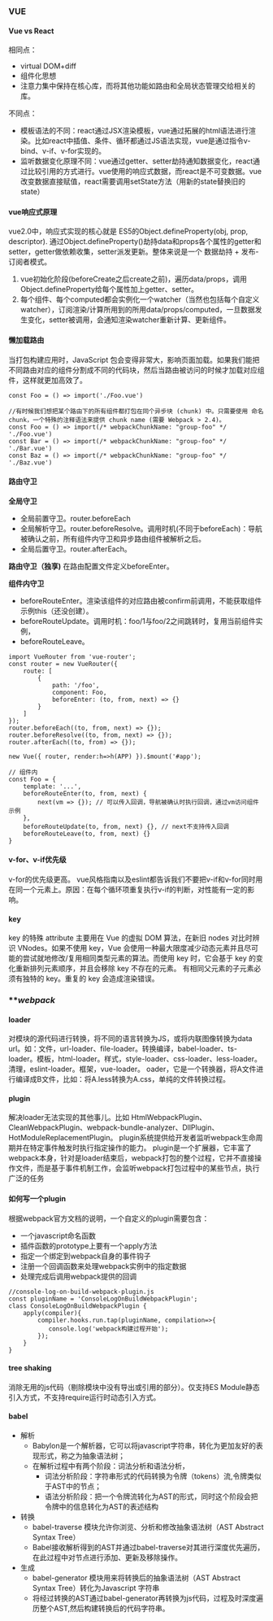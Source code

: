 ### **VUE**

#### **Vue vs React**
相同点：
 * virtual DOM+diff
 * 组件化思想
 * 注意力集中保持在核心库，而将其他功能如路由和全局状态管理交给相关的库。

不同点：
 * 模板语法的不同：react通过JSX渲染模板，vue通过拓展的html语法进行渲染。比如react中插值、条件、循环都通过JS语法实现，vue是通过指令v-bind、v-if、v-for实现的。
 * 监听数据变化原理不同：vue通过getter、setter劫持通知数据变化，react通过比较引用的方式进行。vue使用的响应式数据，而react是不可变数据。vue改变数据直接赋值，react需要调用setState方法（用新的state替换旧的state）


#### **vue响应式原理**
vue2.0中，响应式实现的核心就是 ES5的Object.defineProperty(obj, prop, descriptor). 通过Object.defineProperty()劫持data和props各个属性的getter和setter，getter做依赖收集，setter派发更新。整体来说是一个 数据劫持 + 发布-订阅者模式。

1. vue初始化阶段(beforeCreate之后create之前)，遍历data/props，调用Object.defineProperty给每个属性加上getter、setter。
2. 每个组件、每个computed都会实例化一个watcher（当然也包括每个自定义watcher），订阅渲染/计算所用到的所用data/props/computed，一旦数据发生变化，setter被调用，会通知渲染watcher重新计算、更新组件。

#### **懒加载路由**
当打包构建应用时，JavaScript 包会变得非常大，影响页面加载。如果我们能把不同路由对应的组件分割成不同的代码块，然后当路由被访问的时候才加载对应组件，这样就更加高效了。
```
const Foo = () => import('./Foo.vue')

//有时候我们想把某个路由下的所有组件都打包在同个异步块 (chunk) 中。只需要使用 命名 chunk，一个特殊的注释语法来提供 chunk name (需要 Webpack > 2.4)。
const Foo = () => import(/* webpackChunkName: "group-foo" */ './Foo.vue')
const Bar = () => import(/* webpackChunkName: "group-foo" */ './Bar.vue')
const Baz = () => import(/* webpackChunkName: "group-foo" */ './Baz.vue')
```
#### **路由守卫**

**全局守卫**

* 全局前置守卫。router.beforeEach
* 全局解析守卫。router.beforeResolve。调用时机(不同于beforeEach)：导航被确认之前，所有组件内守卫和异步路由组件被解析之后。
* 全局后置守卫。router.afterEach。
  
**路由守卫（独享)**
在路由配置文件定义beforeEnter。

**组件内守卫**

* beforeRouteEnter。渲染该组件的对应路由被confirm前调用，不能获取组件示例this（还没创建）。
* beforeRouteUpdate。调用时机：foo/1与foo/2之间跳转时，复用当前组件实例，
* beforeRouteLeave。
  
```
import VueRouter from 'vue-router';
const router = new VueRouter({
	route: [
		{
			path: '/foo',
			component: Foo,
			beforeEnter: (to, from, next) => {}
		}
	]
});
router.beforeEach((to, from, next) => {});
router.beforeResolve((to, from, next) => {});
router.afterEach((to, from) => {});

new Vue({ router, render:h=>h(APP) }).$mount('#app');

// 组件内
const Foo = {
	template: '...',
	beforeRouteEnter(to, from, next) {
		next(vm => {}); // 可以传入回调，导航被确认时执行回调，通过vm访问组件示例
	},
	beforeRouteUpdate(to, from, next) {}, // next不支持传入回调
	beforeRouteLeave(to, from, next) {}
}

```

#### **v-for、v-if优先级**
v-for的优先级更高。
vue风格指南以及eslint都告诉我们不要把v-if和v-for同时用在同一个元素上。原因：在每个循环项重复执行v-if的判断，对性能有一定的影响。

#### **key**
key 的特殊 attribute 主要用在 Vue 的虚拟 DOM 算法，在新旧 nodes 对比时辨识 VNodes。如果不使用 key，Vue 会使用一种最大限度减少动态元素并且尽可能的尝试就地修改/复用相同类型元素的算法。而使用 key 时，它会基于 key 的变化重新排列元素顺序，并且会移除 key 不存在的元素。
有相同父元素的子元素必须有独特的 key。重复的 key 会造成渲染错误。
### ***webpack*

#### **loader**

对模块的源代码进行转换，将不同的语言转换为JS，或将内联图像转换为data url。如：文件，url-loader、file-loader。转换编译，babel-loader、ts-loader。模板，html-loader。样式，style-loader、css-loader、less-loader。清理，eslint-loader。框架，vue-loader。
oader，它是一个转换器，将A文件进行编译成B文件，比如：将A.less转换为A.css，单纯的文件转换过程。

#### **plugin**
解决loader无法实现的其他事儿。比如 HtmlWebpackPlugin、CleanWebpackPlugin、webpack-bundle-analyzer、DllPlugin、HotModuleReplacementPlugin。
plugin系统提供给开发者监听webpack生命周期并在特定事件触发时执行指定操作的能力。
plugin是一个扩展器，它丰富了webpack本身，针对是loader结束后，webpack打包的整个过程，它并不直接操作文件，而是基于事件机制工作，会监听webpack打包过程中的某些节点，执行广泛的任务

#### **如何写一个plugin**
根据webpack官方文档的说明，一个自定义的plugin需要包含：

* 一个javascript命名函数
* 插件函数的prototype上要有一个apply方法
* 指定一个绑定到webpack自身的事件钩子
* 注册一个回调函数来处理webpack实例中的指定数据
* 处理完成后调用webpack提供的回调
```
//console-log-on-build-webpack-plugin.js
const pluginName = 'ConsoleLogOnBuildWebpackPlugin';
class ConsoleLogOnBuildWebpackPlugin {
    apply(compiler){
        compiler.hooks.run.tap(pluginName, compilation=>{
           console.log('webpack构建过程开始'); 
        });
    }
}
```
#### **tree shaking**
消除无用的js代码（剔除模块中没有导出或引用的部分）。仅支持ES Module静态引入方式，不支持require运行时动态引入方式。

#### **babel**

* 解析
  * Babylon是一个解析器，它可以将javascript字符串，转化为更加友好的表现形式，称之为抽象语法树；
  * 在解析过程中有两个阶段：词法分析和语法分析，
      * 词法分析阶段：字符串形式的代码转换为令牌（tokens）流,令牌类似于AST中的节点；
      * 语法分析阶段：把一个令牌流转化为AST的形式，同时这个阶段会把令牌中的信息转化为AST的表述结构
* 转换
  * babel-traverse 模块允许你浏览、分析和修改抽象语法树（AST Abstract Syntax Tree）
  * Babel接收解析得到的AST并通过babel-traverse对其进行深度优先遍历，在此过程中对节点进行添加、更新及移除操作。
* 生成
  * babel-generator 模块用来将转换后的抽象语法树（AST Abstract Syntax Tree）转化为Javascript 字符串
  * 将经过转换的AST通过babel-generator再转换为js代码，过程及时深度遍历整个AST,然后构建转换后的代码字符串。